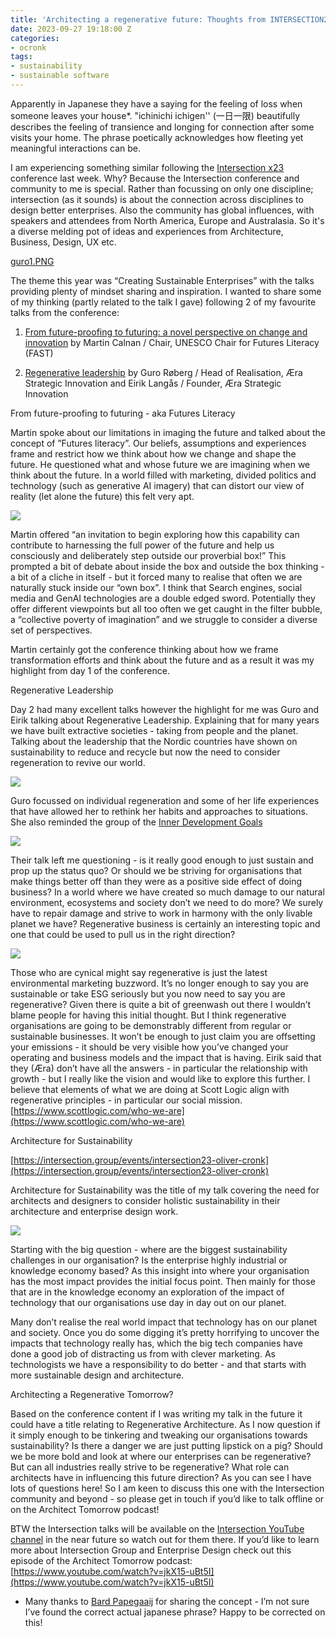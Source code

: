 ```yaml
---
title: 'Architecting a regenerative future: Thoughts from INTERSECTION23'
date: 2023-09-27 19:18:00 Z
categories:
- ocronk
tags:
- sustainability
- sustainable software
---
```


Apparently in Japanese they have a saying for the feeling of loss when someone leaves your house*. "ichinichi ichigen'' (一日一限) beautifully describes the feeling of transience and longing for connection after some visits your home. The phrase poetically acknowledges how fleeting yet meaningful interactions can be.

I am experiencing something similar following the [Intersection x23](https://www.intersection.group/events/intersection23) conference last week. Why? Because the Intersection conference and community to me is special. Rather than focussing on only one discipline; intersection (as it sounds) is about the connection across disciplines to design better enterprises. Also the community has global influences, with speakers and attendees from North America, Europe and Australasia. So it's a diverse melding pot of ideas and experiences from Architecture, Business, Design, UX etc.

[guro1.PNG](/uploads/guro1.PNG)  
 
The theme this year was “Creating Sustainable Enterprises” with the talks providing plenty of mindset sharing and inspiration. I wanted to share some of my thinking (partly related to the talk I gave) following 2 of my favourite talks from the conference:

1. [From future-proofing to futuring: a novel perspective on change and innovation](https://intersection.group/events/intersection23-martin-calnan-futures-literacy) by Martin Calnan / Chair, UNESCO Chair for Futures Literacy (FAST)

  

2. [Regenerative leadership](https://intersection.group/events/intersection23-guro) by Guro Røberg / Head of Realisation, Æra Strategic Innovation and Eirik Langås / Founder, Æra Strategic Innovation

  

From future-proofing to futuring - aka Futures Literacy

Martin spoke about our limitations in imaging the future and talked about the concept of ”Futures literacy”. Our beliefs, assumptions and experiences frame and restrict how we think about how we change and shape the future. He questioned what and whose future we are imagining when we think about the future. In a world filled with marketing, divided politics and technology (such as generative AI imagery) that can distort our view of reality (let alone the future) this felt very apt.

  

![](https://lh5.googleusercontent.com/X2S1iN5L8evZ9aB6YBixxBDFF7jMThbCV-nHkYFCXVPKAxa--mtSL7OznE-x8KeJ1aEU1b5gXT_rQw_cx_xCKnX5VjoQCQQ74_YcHAbCoCZILDaPErhEfrMPzXwB0AS1XXI1KmspCjADJx0OeTJoBdo)

  

Martin offered “an invitation to begin exploring how this capability can contribute to harnessing the full power of the future and help us consciously and deliberately step outside our proverbial box!” This prompted a bit of debate about inside the box and outside the box thinking - a bit of a cliche in itself - but it forced many to realise that often we are naturally stuck inside our “own box”. I think that Search engines, social media and GenAI technologies are a double edged sword. Potentially they offer different viewpoints but all too often we get caught in the filter bubble, a “collective poverty of imagination” and we struggle to consider a diverse set of perspectives.

  

Martin certainly got the conference thinking about how we frame transformation efforts and think about the future and as a result it was my highlight from day 1 of the conference.

  

Regenerative Leadership

Day 2 had many excellent talks however the highlight for me was Guro and Eirik talking about Regenerative Leadership. Explaining that for many years we have built extractive societies - taking from people and the planet. Talking about the leadership that the Nordic countries have shown on sustainability to reduce and recycle but now the need to consider regeneration to revive our world.


![](https://lh5.googleusercontent.com/XE4mGTTki0Va27nx9FhsJ9o5aFKCP5PlGoehY6plpzgxl9g-Lnxzb8JTV2nXyssAfLJJXf2psnbCiM4DRkbvBApfMSaJAyGQh__ulBnHsWMeMMSvZwwJ6jHNFi-HVd_2rdVRy96Rq9acozT2k9pp8zQ)

  

Guro focussed on individual regeneration and some of her life experiences that have allowed her to rethink her habits and approaches to situations. She also reminded the group of the [Inner Development Goals](https://www.innerdevelopmentgoals.org/)

![](https://lh5.googleusercontent.com/qNR1coOPa6UxMx9dA_QAxqvwc3jwg7VrQ-Jo0kPicm0OVPjhml1XxJr6lJR0DwziyPWD-GbMQ2pd-Wq90AcCuBNZFS9TOyDnzGYs9nO0nG9-LqwIMD7N7b8UfF1CqPiiRnZQ5gEMJrvf4-kjXZ7g8Mw)

  

Their talk left me questioning - is it really good enough to just sustain and prop up the status quo? Or should we be striving for organisations that make things better off than they were as a positive side effect of doing business? In a world where we have created so much damage to our natural environment, ecosystems and society don’t we need to do more? We surely have to repair damage and strive to work in harmony with the only livable planet we have? Regenerative business is certainly an interesting topic and one that could be used to pull us in the right direction?

![](https://lh5.googleusercontent.com/ADWpSdadypMCS6STVOqrv4eF5qHsen14gn1QMtw6FCRIoDI8pJ5GzwUOIvYx8JYEteenDnpJ1y-uiP6Izlg-yntqHFvW00wtARzV3cPpDLFlA2Nache4H4QV5Fby4Fzm2t3TGcvzVjxOVPMWKjcP2AI)

Those who are cynical might say regenerative is just the latest environmental marketing buzzword. It’s no longer enough to say you are sustainable or take ESG seriously but you now need to say you are regenerative? Given there is quite a bit of greenwash out there I wouldn’t blame people for having this initial thought. But I think regenerative organisations are going to be demonstrably different from regular or sustainable businesses. It won’t be enough to just claim you are offsetting your emissions - it should be very visible how you’ve changed your operating and business models and the impact that is having. Eirik said that they (Æra) don’t have all the answers - in particular the relationship with growth - but I really like the vision and would like to explore this further. I believe that elements of what we are doing at Scott Logic align with regenerative principles - in particular our social mission. [https://www.scottlogic.com/who-we-are](https://www.scottlogic.com/who-we-are)

  

Architecture for Sustainability

[https://intersection.group/events/intersection23-oliver-cronk](https://intersection.group/events/intersection23-oliver-cronk)

Architecture for Sustainability was the title of my talk covering the need for architects and designers to consider holistic sustainability in their architecture and enterprise design work.

  

![](https://lh6.googleusercontent.com/GcdPrVDR3UAwIemxTOUp49G23EIJHYDvP41PPNszdUoePgR8ea4m0tYvOmMvZPuG171sf5nqpLfjZK_JSV7fyOw5vSI9k1QSgVSGaCeGgPzdy5WP9hQIbIkIFv0zTvCs6-nHRNh7i9BIUA33uCnNFDs)

Starting with the big question - where are the biggest sustainability challenges in our organisation? Is the enterprise highly industrial or knowledge economy based? As this insight into where your organisation has the most impact provides the initial focus point. Then mainly for those that are in the knowledge economy an exploration of the impact of technology that our organisations use day in day out on our planet.

  

Many don’t realise the real world impact that technology has on our planet and society. Once you do some digging it’s pretty horrifying to uncover the impacts that technology really has, which the big tech companies have done a good job of distracting us from with clever marketing. As technologists we have a responsibility to do better - and that starts with more sustainable design and architecture.  

  

Architecting a Regenerative Tomorrow?

Based on the conference content if I was writing my talk in the future it could have a title relating to Regenerative Architecture. As I now question if it simply enough to be tinkering and tweaking our organisations towards sustainability? Is there a danger we are just putting lipstick on a pig? Should we be more bold and look at where our enterprises can be regenerative? But can all industries really strive to be regenerative? What role can architects have in influencing this future direction? As you can see I have lots of questions here! So I am keen to discuss this one with the Intersection community and beyond - so please get in touch if you’d like to talk offline or on the Architect Tomorrow podcast!

  

BTW the Intersection talks will be available on the [Intersection YouTube channel](https://www.youtube.com/channel/UCIuyukMcDrPiJHrHCaR694A) in the near future so watch out for them there. If you’d like to learn more about Intersection Group and Enterprise Design check out this episode of the Architect Tomorrow podcast: [https://www.youtube.com/watch?v=jkX15-uBt5I](https://www.youtube.com/watch?v=jkX15-uBt5I)

* Many thanks to [Bard Papegaaij](https://www.linkedin.com/in/bardpapegaaij/) for sharing the concept - I’m not sure I’ve found the correct actual japanese phrase? Happy to be corrected on this!
